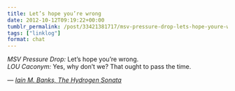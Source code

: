 ```yaml
---
title: Let’s hope you’re wrong
date: 2012-10-12T09:19:22+00:00
tumblr_permalink: /post/33421381717/msv-pressure-drop-lets-hope-youre-wrong-lou
tags: ["linklog"]
format: chat
---
```


<i>MSV Pressure Drop:</i> Let’s hope you’re wrong.<br>
<i>LOU Caconym:</i> Yes, why don’t we? That ought to pass the time.

— <cite>[Iain M. Banks, _The Hydrogen Sonata_](https://www.goodreads.com/book/show/13497991-the-hydrogen-sonata)</cite>
